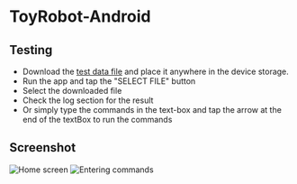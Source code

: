# ToyRobot-Android

## Testing
- Download the [test data file](https://drive.google.com/file/d/1DCBCgBSPv78P3CKHf7MjUujuLLO1e5Xa/view?usp=sharing) and place it anywhere in the device storage.
- Run the app and tap the "SELECT FILE" button
- Select the downloaded file
- Check the log section for the result
- Or simply type the commands in the text-box and tap the arrow at the end of the textBox to run the commands

## Screenshot
![Home screen](https://github.com/EdwinMurari/toy-robot-android/blob/main/screenshots/Screenshot_20210213-130325_ToyRobot.jpg)
![Entering commands](https://github.com/EdwinMurari/toy-robot-android/blob/main/screenshots/Screenshot_20210213-130314_ToyRobot.jpg)
